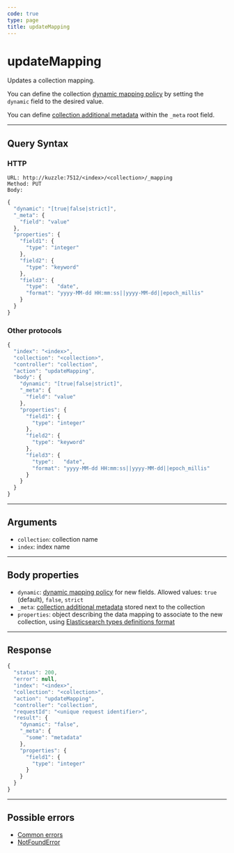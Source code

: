 ```yaml
---
code: true
type: page
title: updateMapping
---
```


# updateMapping

Updates a collection mapping.

<SinceBadge version="1.7.1" />

<DeprecatedBadge version="2.1.0">

You can define the collection [dynamic mapping policy](/core/2/guides/essentials/database-mappings#dynamic-mapping-policy) by setting the `dynamic` field to the desired value.

You can define [collection additional metadata](/core/2/guides/essentials/database-mappings#collection-metadata) within the `_meta` root field.

---

## Query Syntax

### HTTP

```http
URL: http://kuzzle:7512/<index>/<collection>/_mapping
Method: PUT
Body:
```

```js
{
  "dynamic": "[true|false|strict]",
  "_meta": {
    "field": "value"
  },
  "properties": {
    "field1": {
      "type": "integer"
    },
    "field2": {
      "type": "keyword"
    },
    "field3": {
      "type":   "date",
      "format": "yyyy-MM-dd HH:mm:ss||yyyy-MM-dd||epoch_millis"
    }
  }
}
```

### Other protocols

```js
{
  "index": "<index>",
  "collection": "<collection>",
  "controller": "collection",
  "action": "updateMapping",
  "body": {
    "dynamic": "[true|false|strict]",
    "_meta": {
      "field": "value"
    },
    "properties": {
      "field1": {
        "type": "integer"
      },
      "field2": {
        "type": "keyword"
      },
      "field3": {
        "type":   "date",
        "format": "yyyy-MM-dd HH:mm:ss||yyyy-MM-dd||epoch_millis"
      }
    }
  }
}
```

---

## Arguments

- `collection`: collection name
- `index`: index name

---

## Body properties

* `dynamic`: [dynamic mapping policy](/core/2/guides/essentials/database-mappings#dynamic-mapping-policy) for new fields. Allowed values: `true` (default), `false`, `strict`
* `_meta`: [collection additional metadata](/core/2/guides/essentials/database-mappings#collection-metadata) stored next to the collection
* `properties`: object describing the data mapping to associate to the new collection, using [Elasticsearch types definitions format](/core/2/guides/essentials/database-mappings#properties-types-definition)

---

## Response

```js
{
  "status": 200,
  "error": null,
  "index": "<index>",
  "collection": "<collection>",
  "action": "updateMapping",
  "controller": "collection",
  "requestId": "<unique request identifier>",
  "result": {
    "dynamic": "false",
    "_meta": {
      "some": "metadata"
    },
    "properties": {
      "field1": {
        "type": "integer"
      }
    }
  }
}
```

---

## Possible errors

- [Common errors](/core/2/api/essentials/errors/handling#common-errors)
- [NotFoundError](/core/2/api/essentials/errors/handling#notfounderror)

